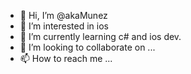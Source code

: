 - 👋 Hi, I’m @akaMunez
- 👀 I’m interested in ios
- 🌱 I’m currently learning c# and ios dev.
- 💞️ I’m looking to collaborate on ...
- 📫 How to reach me ...

<!---
akaMunez/akaMunez is a ✨ special ✨ repository because its `README.md` (this file) appears on your GitHub profile.
You can click the Preview link to take a look at your changes.
--->
